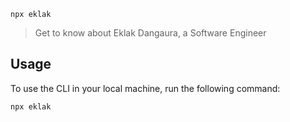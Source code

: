 `npx eklak`

> Get to know about Eklak Dangaura, a Software Engineer

## Usage

To use the CLI in your local machine, run the following command:

```sh
npx eklak
```
